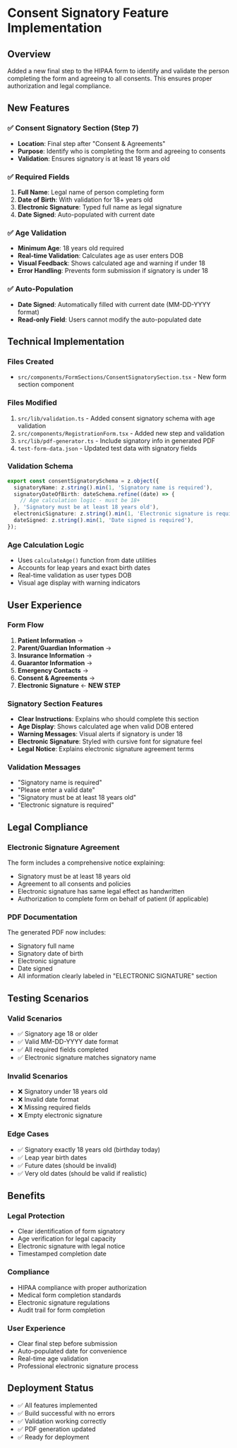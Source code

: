 # Consent Signatory Feature Implementation

## Overview
Added a new final step to the HIPAA form to identify and validate the person completing the form and agreeing to all consents. This ensures proper authorization and legal compliance.

## New Features

### ✅ **Consent Signatory Section (Step 7)**
- **Location**: Final step after "Consent & Agreements"
- **Purpose**: Identify who is completing the form and agreeing to consents
- **Validation**: Ensures signatory is at least 18 years old

### ✅ **Required Fields**
1. **Full Name**: Legal name of person completing form
2. **Date of Birth**: With validation for 18+ years old
3. **Electronic Signature**: Typed full name as legal signature
4. **Date Signed**: Auto-populated with current date

### ✅ **Age Validation**
- **Minimum Age**: 18 years old required
- **Real-time Validation**: Calculates age as user enters DOB
- **Visual Feedback**: Shows calculated age and warning if under 18
- **Error Handling**: Prevents form submission if signatory is under 18

### ✅ **Auto-Population**
- **Date Signed**: Automatically filled with current date (MM-DD-YYYY format)
- **Read-only Field**: Users cannot modify the auto-populated date

## Technical Implementation

### **Files Created**
- `src/components/FormSections/ConsentSignatorySection.tsx` - New form section component

### **Files Modified**
1. `src/lib/validation.ts` - Added consent signatory schema with age validation
2. `src/components/RegistrationForm.tsx` - Added new step and validation
3. `src/lib/pdf-generator.ts` - Include signatory info in generated PDF
4. `test-form-data.json` - Updated test data with signatory fields

### **Validation Schema**
```typescript
export const consentSignatorySchema = z.object({
  signatoryName: z.string().min(1, 'Signatory name is required'),
  signatoryDateOfBirth: dateSchema.refine((date) => {
    // Age calculation logic - must be 18+
  }, 'Signatory must be at least 18 years old'),
  electronicSignature: z.string().min(1, 'Electronic signature is required'),
  dateSigned: z.string().min(1, 'Date signed is required'),
});
```

### **Age Calculation Logic**
- Uses `calculateAge()` function from date utilities
- Accounts for leap years and exact birth dates
- Real-time validation as user types DOB
- Visual age display with warning indicators

## User Experience

### **Form Flow**
1. **Patient Information** → 
2. **Parent/Guardian Information** → 
3. **Insurance Information** → 
4. **Guarantor Information** → 
5. **Emergency Contacts** → 
6. **Consent & Agreements** → 
7. **Electronic Signature** ← **NEW STEP**

### **Signatory Section Features**
- **Clear Instructions**: Explains who should complete this section
- **Age Display**: Shows calculated age when valid DOB entered
- **Warning Messages**: Visual alerts if signatory is under 18
- **Electronic Signature**: Styled with cursive font for signature feel
- **Legal Notice**: Explains electronic signature agreement terms

### **Validation Messages**
- "Signatory name is required"
- "Please enter a valid date"
- "Signatory must be at least 18 years old"
- "Electronic signature is required"

## Legal Compliance

### **Electronic Signature Agreement**
The form includes a comprehensive notice explaining:
- Signatory must be at least 18 years old
- Agreement to all consents and policies
- Electronic signature has same legal effect as handwritten
- Authorization to complete form on behalf of patient (if applicable)

### **PDF Documentation**
The generated PDF now includes:
- Signatory full name
- Signatory date of birth
- Electronic signature
- Date signed
- All information clearly labeled in "ELECTRONIC SIGNATURE" section

## Testing Scenarios

### **Valid Scenarios**
- ✅ Signatory age 18 or older
- ✅ Valid MM-DD-YYYY date format
- ✅ All required fields completed
- ✅ Electronic signature matches signatory name

### **Invalid Scenarios**
- ❌ Signatory under 18 years old
- ❌ Invalid date format
- ❌ Missing required fields
- ❌ Empty electronic signature

### **Edge Cases**
- ✅ Signatory exactly 18 years old (birthday today)
- ✅ Leap year birth dates
- ✅ Future dates (should be invalid)
- ✅ Very old dates (should be valid if realistic)

## Benefits

### **Legal Protection**
- Clear identification of form signatory
- Age verification for legal capacity
- Electronic signature with legal notice
- Timestamped completion date

### **Compliance**
- HIPAA compliance with proper authorization
- Medical form completion standards
- Electronic signature regulations
- Audit trail for form completion

### **User Experience**
- Clear final step before submission
- Auto-populated date for convenience
- Real-time age validation
- Professional electronic signature process

## Deployment Status
- ✅ All features implemented
- ✅ Build successful with no errors
- ✅ Validation working correctly
- ✅ PDF generation updated
- ✅ Ready for deployment
